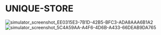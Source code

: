 # UNIQUE-STORE
![simulator_screenshot_EE0315E3-7B1D-42B5-BFC3-ADA8AAA6B1A2](https://github.com/Avinashgupta137/UNIQUE-STORE/assets/80776756/197d6d50-c995-492d-b0cc-b77355594858)
![simulator_screenshot_5C4A59AA-A4F6-4D6B-A433-66DEAB9DA765](https://github.com/Avinashgupta137/UNIQUE-STORE/assets/80776756/e95d1e89-3f61-479f-a0f0-8167f89302d0)
